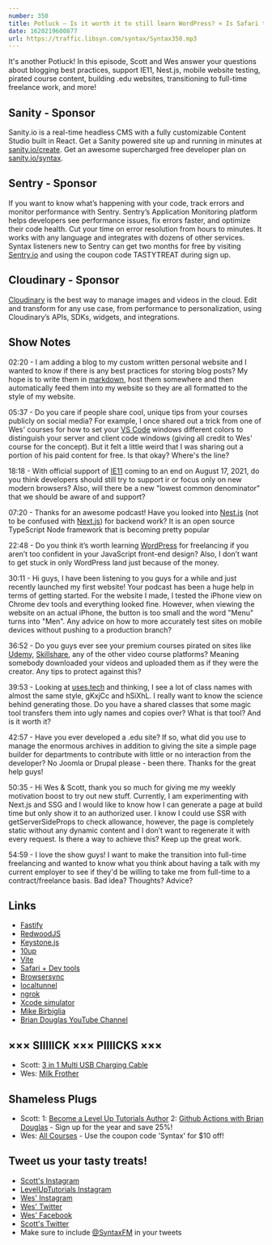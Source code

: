 ```yaml
---
number: 350
title: Potluck — Is it worth it to still learn WordPress? × Is Safari the new IE11? × Mobile website testing × Pirated content × Styled components × SSGs × Transitioning to full-time freelance × More!
date: 1620219600877
url: https://traffic.libsyn.com/syntax/Syntax350.mp3
---
```


It's another Potluck! In this episode, Scott and Wes answer your questions about blogging best practices, support IE11, Nest.js, mobile website testing, pirated course content, building .edu websites, transitioning to full-time freelance work, and more!

## Sanity - Sponsor
Sanity.io is a real-time headless CMS with a fully customizable Content Studio built in React. Get a Sanity powered site up and running in minutes at [sanity.io/create](https://www.sanity.io/create). Get an awesome supercharged free developer plan on [sanity.io/syntax](https://www.sanity.io/syntax).

## Sentry - Sponsor
If you want to know what’s happening with your code, track errors and monitor performance with Sentry. Sentry’s Application Monitoring platform helps developers see performance issues, fix errors faster, and optimize their code health. Cut your time on error resolution from hours to minutes. It works with any language and integrates with dozens of other services. Syntax listeners new to Sentry can get two months for  free by visiting [Sentry.io](https://sentry.io) and using the coupon code TASTYTREAT during sign up.

## Cloudinary - Sponsor
[Cloudinary](https://cloudinary.com/?utm_source=Syntax.fm&utm_medium=Podcast&utm_content=Cloudinary_Syntax_podcast) is the best way to manage images and videos in the cloud. Edit and transform for any use case, from performance to personalization, using Cloudinary’s APIs, SDKs, widgets, and integrations.

## Show Notes
02:20 - I am adding a blog to my custom written personal website and I wanted to know if there is any best practices for storing blog posts? My hope is to write them in [markdown](https://www.markdownguide.org/), host them somewhere and then automatically feed them into my website so they are all formatted to the style of my website.

05:37 - Do you care if people share cool, unique tips from your courses publicly on social media? For example, I once shared out a trick from one of Wes' courses for how to set your [VS Code](https://code.visualstudio.com/) windows different colors to distinguish your server and client code windows (giving all credit to Wes' course for the concept). But it felt a little weird that I was sharing out a portion of his paid content for free. Is that okay? Where's the line?

18:18 - With official support of [IE11](https://en.wikipedia.org/wiki/Internet_Explorer_11) coming to an end on August 17, 2021, do you think developers should still try to support ir or focus only on new modern browsers? Also, will there be a new "lowest common denominator" that we should be aware of and support?

07:20 - Thanks for an awesome podcast! Have you looked into [Nest.js](https://nestjs.com/) (not to be confused with [Next.js](https://nextjs.org/)) for backend work? It is an open source TypeScript Node framework that is becoming pretty popular

22:48 - Do you think it’s worth learning [WordPress](https://wordpress.org/) for freelancing if you aren’t too confident in your JavaScript front-end design? Also, I don’t want to get stuck in only WordPress land just because of the money.

30:11 - Hi guys, I have been listening to you guys for a while and just recently launched my first website! Your podcast has been a huge help in terms of getting started. For the website I made, I tested the iPhone view on Chrome dev tools and everything looked fine. However, when viewing the website on an actual iPhone, the button is too small and the word "Menu" turns into "Men". Any advice on how to more accurately test sites on mobile devices without pushing to a production branch?

36:52 - Do you guys ever see your premium courses pirated on sites like [Udemy](https://www.udemy.com/), [Skillshare](https://www.skillshare.com/), any of the other video course platforms? Meaning somebody downloaded your videos and uploaded them as if they were the creator. Any tips to protect against this?

39:53 - Looking at [uses.tech](http://uses.tech/) and thinking, I see a lot of class names with almost the same style, gKxjCc and hSiXhL. I really want to know the science behind generating those. Do you have a shared classes that some magic tool transfers them into ugly names and copies over? What is that tool? And is it worth it?	

42:57 - Have you ever developed a .edu site? If so, what did you use to manage the enormous archives in addition to giving the site a simple page builder for departments to contribute with little or no interaction from the developer? No Joomla or Drupal please - been there. Thanks for the great help guys!

50:35 - Hi Wes & Scott, thank you so much for giving me my weekly motivation boost to try out new stuff. Currently, I am experimenting with Next.js and SSG and I would like to know how I can generate a page at build time but only show it to an authorized user. I know I could use SSR with getServerSideProps to check allowance, however, the page is completely static without any dynamic content and I don’t want to regenerate it with every request. Is there a way to achieve this? Keep up the great work.

54:59 - I love the show guys! I want to make the transition into full-time freelancing and wanted to know what you think about having a talk with my current employer to see if they'd be willing to take me from full-time to a contract/freelance basis. Bad idea? Thoughts? Advice?

## Links
* [Fastify](https://www.fastify.io/)
* [RedwoodJS](https://redwoodjs.com/)
* [Keystone.js](https://www.keystonejs.com/)
* [10up](https://10up.com/)
* [Vite](https://vitejs.dev/)
* [Safari + Dev tools](https://support.apple.com/guide/safari/use-the-developer-tools-in-the-develop-menu-sfri20948/mac)
* [Browsersync](https://browsersync.io/)
* [localtunnel](http://localtunnel.github.io/www/)
* [ngrok](https://ngrok.com/)
* [Xcode simulator](https://developer.apple.com/library/archive/documentation/IDEs/Conceptual/iOS_Simulator_Guide/GettingStartedwithiOSSimulator/GettingStartedwithiOSSimulator.html)
* [Mike Birbiglia](https://www.birbigs.com/)
* [Brian Douglas YouTube Channel](https://www.youtube.com/channel/UC7iJhl4CsLxzKUWfAw69Qkg)

## ××× SIIIIICK ××× PIIIICKS ×××
* Scott: [3 in 1 Multi USB Charging Cable](https://amzn.to/3moAF2A)
* Wes: [Milk Frother](https://www.amazon.com/s?k=milk+frother&ref=nb_sb_noss_1)

## Shameless Plugs
* Scott:
  1: [Become a Level Up Tutorials Author](https://forms.gle/PDEpDAGZpNHBDVou5)
  2: [Github Actions with Brian Douglas](https://www.leveluptutorials.com/pro) - Sign up for the year and save 25%!
* Wes: [All Courses](https://wesbos.com/courses/) - Use the coupon code 'Syntax' for $10 off!

## Tweet us your tasty treats!
* [Scott's Instagram](https://www.instagram.com/stolinski/)
* [LevelUpTutorials Instagram](https://www.instagram.com/LevelUpTutorials/)
* [Wes' Instagram](https://www.instagram.com/wesbos/)
* [Wes' Twitter](https://twitter.com/wesbos)
* [Wes' Facebook](https://www.facebook.com/wesbos.developer)
* [Scott's Twitter](https://twitter.com/stolinski)
* Make sure to include [@SyntaxFM](https://twitter.com/SyntaxFM) in your tweets